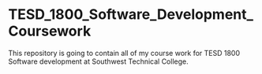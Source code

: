 # TESD_1800_Software_Development_Coursework
This repository is going to contain all of my course work for TESD 1800 Software development at Southwest Technical College.
